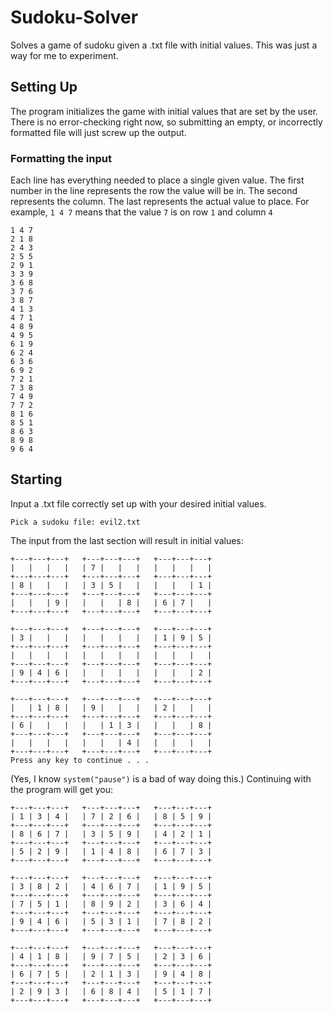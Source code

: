 # Sudoku-Solver
Solves a game of sudoku given a .txt file with initial values. This was just a way for me to experiment.

## Setting Up
The program initializes the game with initial values that are set by the user. There is no error-checking right now, so submitting an empty, or incorrectly formatted file will just screw up the output. 

### Formatting the input
Each line has everything needed to place a single given value. The first number in the line represents the row the value will be in. The second represents the column. The last represents the actual value to place. For example, `1 4 7` means that the value `7` is on row `1` and column `4`
```
1 4 7
2 1 8
2 4 3
2 5 5
2 9 1
3 3 9
3 6 8
3 7 6
3 8 7
4 1 3
4 7 1
4 8 9
4 9 5
6 1 9
6 2 4
6 3 6
6 9 2
7 2 1
7 3 8
7 4 9
7 7 2
8 1 6
8 5 1
8 6 3
8 9 8
9 6 4
```

## Starting
Input a .txt file correctly set up with your desired initial values.
```
Pick a sudoku file: evil2.txt
```

The input from the last section will result in initial values:
```
+---+---+---+   +---+---+---+   +---+---+---+
|   |   |   |   | 7 |   |   |   |   |   |   |
+---+---+---+   +---+---+---+   +---+---+---+
| 8 |   |   |   | 3 | 5 |   |   |   |   | 1 |
+---+---+---+   +---+---+---+   +---+---+---+
|   |   | 9 |   |   |   | 8 |   | 6 | 7 |   |
+---+---+---+   +---+---+---+   +---+---+---+

+---+---+---+   +---+---+---+   +---+---+---+
| 3 |   |   |   |   |   |   |   | 1 | 9 | 5 |
+---+---+---+   +---+---+---+   +---+---+---+
|   |   |   |   |   |   |   |   |   |   |   |
+---+---+---+   +---+---+---+   +---+---+---+
| 9 | 4 | 6 |   |   |   |   |   |   |   | 2 |
+---+---+---+   +---+---+---+   +---+---+---+

+---+---+---+   +---+---+---+   +---+---+---+
|   | 1 | 8 |   | 9 |   |   |   | 2 |   |   |
+---+---+---+   +---+---+---+   +---+---+---+
| 6 |   |   |   |   | 1 | 3 |   |   |   | 8 |
+---+---+---+   +---+---+---+   +---+---+---+
|   |   |   |   |   |   | 4 |   |   |   |   |
+---+---+---+   +---+---+---+   +---+---+---+
Press any key to continue . . .
```

(Yes, I know `system("pause")` is a bad of way doing this.)
Continuing with the program will get you:
```
+---+---+---+   +---+---+---+   +---+---+---+
| 1 | 3 | 4 |   | 7 | 2 | 6 |   | 8 | 5 | 9 |
+---+---+---+   +---+---+---+   +---+---+---+
| 8 | 6 | 7 |   | 3 | 5 | 9 |   | 4 | 2 | 1 |
+---+---+---+   +---+---+---+   +---+---+---+
| 5 | 2 | 9 |   | 1 | 4 | 8 |   | 6 | 7 | 3 |
+---+---+---+   +---+---+---+   +---+---+---+

+---+---+---+   +---+---+---+   +---+---+---+
| 3 | 8 | 2 |   | 4 | 6 | 7 |   | 1 | 9 | 5 |
+---+---+---+   +---+---+---+   +---+---+---+
| 7 | 5 | 1 |   | 8 | 9 | 2 |   | 3 | 6 | 4 |
+---+---+---+   +---+---+---+   +---+---+---+
| 9 | 4 | 6 |   | 5 | 3 | 1 |   | 7 | 8 | 2 |
+---+---+---+   +---+---+---+   +---+---+---+

+---+---+---+   +---+---+---+   +---+---+---+
| 4 | 1 | 8 |   | 9 | 7 | 5 |   | 2 | 3 | 6 |
+---+---+---+   +---+---+---+   +---+---+---+
| 6 | 7 | 5 |   | 2 | 1 | 3 |   | 9 | 4 | 8 |
+---+---+---+   +---+---+---+   +---+---+---+
| 2 | 9 | 3 |   | 6 | 8 | 4 |   | 5 | 1 | 7 |
+---+---+---+   +---+---+---+   +---+---+---+
```
